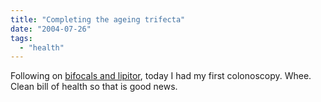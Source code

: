 ```yaml
---
title: "Completing the ageing trifecta"
date: "2004-07-26"
tags: 
  - "health"
---
```


Following on [bifocals and lipitor](http://www.theludwigs.com/archives/001523.html), today I had my first colonoscopy. Whee. Clean bill of health so that is good news.
